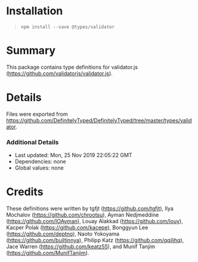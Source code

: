 # Installation
> `npm install --save @types/validator`

# Summary
This package contains type definitions for validator.js (https://github.com/validatorjs/validator.js).

# Details
Files were exported from https://github.com/DefinitelyTyped/DefinitelyTyped/tree/master/types/validator.

### Additional Details
 * Last updated: Mon, 25 Nov 2019 22:05:22 GMT
 * Dependencies: none
 * Global values: none

# Credits
These definitions were written by tgfjt (https://github.com/tgfjt), Ilya Mochalov (https://github.com/chrootsu), Ayman Nedjmeddine (https://github.com/IOAyman), Louay Alakkad (https://github.com/louy), Kacper Polak (https://github.com/kacepe), Bonggyun Lee (https://github.com/deptno), Naoto Yokoyama (https://github.com/builtinnya), Philipp Katz (https://github.com/qqilihq), Jace Warren (https://github.com/keatz55), and Munif Tanjim (https://github.com/MunifTanjim).
